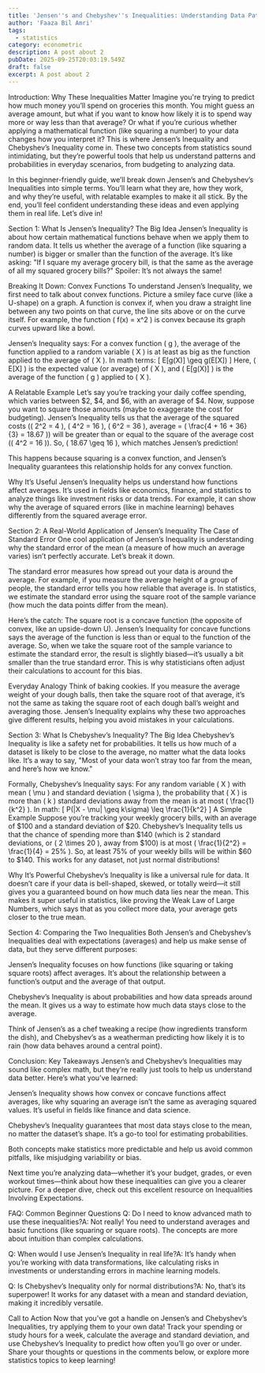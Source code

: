 ```yaml
---
title: 'Jensen''s and Chebyshev''s Inequalities: Understanding Data Patterns'
author: 'Faaza Bil Amri'
tags:
  - statistics
category: econometric
description: A post about 2
pubDate: 2025-09-25T20:03:19.549Z
draft: false
excerpt: A post about 2
---
```


Introduction: Why These Inequalities Matter
Imagine you're trying to predict how much money you’ll spend on groceries this month. You might guess an average amount, but what if you want to know how likely it is to spend way more or way less than that average? Or what if you’re curious whether applying a mathematical function (like squaring a number) to your data changes how you interpret it? This is where Jensen’s Inequality and Chebyshev’s Inequality come in. These two concepts from statistics sound intimidating, but they’re powerful tools that help us understand patterns and probabilities in everyday scenarios, from budgeting to analyzing data.

In this beginner-friendly guide, we’ll break down Jensen’s and Chebyshev’s Inequalities into simple terms. You’ll learn what they are, how they work, and why they’re useful, with relatable examples to make it all stick. By the end, you’ll feel confident understanding these ideas and even applying them in real life. Let’s dive in!

Section 1: What Is Jensen’s Inequality?
The Big Idea
Jensen’s Inequality is about how certain mathematical functions behave when we apply them to random data. It tells us whether the average of a function (like squaring a number) is bigger or smaller than the function of the average. It’s like asking: "If I square my average grocery bill, is that the same as the average of all my squared grocery bills?" Spoiler: It’s not always the same!

Breaking It Down: Convex Functions
To understand Jensen’s Inequality, we first need to talk about convex functions. Picture a smiley face curve (like a U-shape) on a graph. A function is convex if, when you draw a straight line between any two points on that curve, the line sits above or on the curve itself. For example, the function ( f(x) = x^2 ) is convex because its graph curves upward like a bowl.

Jensen’s Inequality says: For a convex function ( g ), the average of the function applied to a random variable ( X ) is at least as big as the function applied to the average of ( X ). In math terms:
[ E[g(X)] \geq g(E[X]) ]
Here, ( E[X] ) is the expected value (or average) of ( X ), and ( E[g(X)] ) is the average of the function ( g ) applied to ( X ).

A Relatable Example
Let’s say you’re tracking your daily coffee spending, which varies between $2, $4, and $6, with an average of $4. Now, suppose you want to square those amounts (maybe to exaggerate the cost for budgeting). Jensen’s Inequality tells us that the average of the squared costs (( 2^2 = 4 ), ( 4^2 = 16 ), ( 6^2 = 36 ), average = ( \frac{4 + 16 + 36}{3} = 18.67 )) will be greater than or equal to the square of the average cost (( 4^2 = 16 )). So, ( 18.67 \geq 16 ), which matches Jensen’s prediction!

This happens because squaring is a convex function, and Jensen’s Inequality guarantees this relationship holds for any convex function.

Why It’s Useful
Jensen’s Inequality helps us understand how functions affect averages. It’s used in fields like economics, finance, and statistics to analyze things like investment risks or data trends. For example, it can show why the average of squared errors (like in machine learning) behaves differently from the squared average error.

Section 2: A Real-World Application of Jensen’s Inequality
The Case of Standard Error
One cool application of Jensen’s Inequality is understanding why the standard error of the mean (a measure of how much an average varies) isn’t perfectly accurate. Let’s break it down.

The standard error measures how spread out your data is around the average. For example, if you measure the average height of a group of people, the standard error tells you how reliable that average is. In statistics, we estimate the standard error using the square root of the sample variance (how much the data points differ from the mean).

Here’s the catch: The square root is a concave function (the opposite of convex, like an upside-down U). Jensen’s Inequality for concave functions says the average of the function is less than or equal to the function of the average. So, when we take the square root of the sample variance to estimate the standard error, the result is slightly biased—it’s usually a bit smaller than the true standard error. This is why statisticians often adjust their calculations to account for this bias.

Everyday Analogy
Think of baking cookies. If you measure the average weight of your dough balls, then take the square root of that average, it’s not the same as taking the square root of each dough ball’s weight and averaging those. Jensen’s Inequality explains why these two approaches give different results, helping you avoid mistakes in your calculations.

Section 3: What Is Chebyshev’s Inequality?
The Big Idea
Chebyshev’s Inequality is like a safety net for probabilities. It tells us how much of a dataset is likely to be close to the average, no matter what the data looks like. It’s a way to say, "Most of your data won’t stray too far from the mean, and here’s how we know."

Formally, Chebyshev’s Inequality says: For any random variable ( X ) with mean ( \mu ) and standard deviation ( \sigma ), the probability that ( X ) is more than ( k ) standard deviations away from the mean is at most ( \frac{1}{k^2} ). In math:
[ P(|X - \mu| \geq k\sigma) \leq \frac{1}{k^2} ]
A Simple Example
Suppose you’re tracking your weekly grocery bills, with an average of $100 and a standard deviation of $20. Chebyshev’s Inequality tells us that the chance of spending more than $140 (which is 2 standard deviations, or ( 2 \times 20 ), away from $100) is at most ( \frac{1}{2^2} = \frac{1}{4} = 25% ). So, at least 75% of your weekly bills will be within $60 to $140. This works for any dataset, not just normal distributions!

Why It’s Powerful
Chebyshev’s Inequality is like a universal rule for data. It doesn’t care if your data is bell-shaped, skewed, or totally weird—it still gives you a guaranteed bound on how much data lies near the mean. This makes it super useful in statistics, like proving the Weak Law of Large Numbers, which says that as you collect more data, your average gets closer to the true mean.

Section 4: Comparing the Two Inequalities
Both Jensen’s and Chebyshev’s Inequalities deal with expectations (averages) and help us make sense of data, but they serve different purposes:

Jensen’s Inequality focuses on how functions (like squaring or taking square roots) affect averages. It’s about the relationship between a function’s output and the average of that output.

Chebyshev’s Inequality is about probabilities and how data spreads around the mean. It gives us a way to estimate how much data stays close to the average.

Think of Jensen’s as a chef tweaking a recipe (how ingredients transform the dish), and Chebyshev’s as a weatherman predicting how likely it is to rain (how data behaves around a central point).

Conclusion: Key Takeaways
Jensen’s and Chebyshev’s Inequalities may sound like complex math, but they’re really just tools to help us understand data better. Here’s what you’ve learned:

Jensen’s Inequality shows how convex or concave functions affect averages, like why squaring an average isn’t the same as averaging squared values. It’s useful in fields like finance and data science.

Chebyshev’s Inequality guarantees that most data stays close to the mean, no matter the dataset’s shape. It’s a go-to tool for estimating probabilities.

Both concepts make statistics more predictable and help us avoid common pitfalls, like misjudging variability or bias.

Next time you’re analyzing data—whether it’s your budget, grades, or even workout times—think about how these inequalities can give you a clearer picture. For a deeper dive, check out this excellent resource on Inequalities Involving Expectations.

FAQ: Common Beginner Questions
Q: Do I need to know advanced math to use these inequalities?A: Not really! You need to understand averages and basic functions (like squaring or square roots). The concepts are more about intuition than complex calculations.

Q: When would I use Jensen’s Inequality in real life?A: It’s handy when you’re working with data transformations, like calculating risks in investments or understanding errors in machine learning models.

Q: Is Chebyshev’s Inequality only for normal distributions?A: No, that’s its superpower! It works for any dataset with a mean and standard deviation, making it incredibly versatile.

Call to Action
Now that you’ve got a handle on Jensen’s and Chebyshev’s Inequalities, try applying them to your own data! Track your spending or study hours for a week, calculate the average and standard deviation, and use Chebyshev’s Inequality to predict how often you’ll go over or under. Share your thoughts or questions in the comments below, or explore more statistics topics to keep learning!
